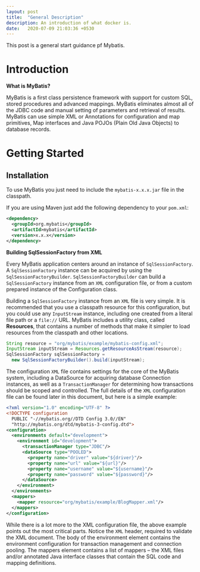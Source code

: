 ```yaml
---
layout: post
title:  "General Description"
description: An introduction of what docker is.
date:   2020-07-09 21:03:36 +0530
---
```

This post is a general start guidance pf Mybatis.

# Introduction

**What is MyBatis?**

MyBatis is a first class persistence framework with support for custom SQL, stored procedures and advanced mappings. MyBatis eliminates almost all of the JDBC code and manual setting of parameters and retrieval of results. MyBatis can use simple XML or Annotations for configuration and map primitives, Map interfaces and Java POJOs (Plain Old Java Objects) to database records.

# Getting Started

## Installation

To use MyBatis you just need to include the `mybatis-x.x.x.jar` file in the classpath.

If you are using Maven just add the following dependency to your `pom.xml`:

```xml
<dependency>
  <groupId>org.mybatis</groupId>
  <artifactId>mybatis</artifactId>
  <version>x.x.x</version>
</dependency>
```

**Building SqlSessionFactory from XML**

Every MyBatis application centers around an instance of `SqlSessionFactory`. A `SqlSessionFactory` instance can be acquired by using the `SqlSessionFactoryBuilder`. `SqlSessionFactoryBuilder` can build a `SqlSessionFactory` instance from an `XML` configuration file, or from a custom prepared instance of the Configuration class.

Building a `SqlSessionFactory` instance from an `XML` file is very simple. It is recommended that you use a classpath resource for this configuration, but you could use any `InputStream` instance, including one created from a literal file path or a `file://` URL. MyBatis includes a utility class, called **Resources**, that contains a number of methods that make it simpler to load resources from the classpath and other locations.

```java
String resource = "org/mybatis/example/mybatis-config.xml";
InputStream inputStream = Resources.getResourceAsStream(resource);
SqlSessionFactory sqlSessionFactory =
  new SqlSessionFactoryBuilder().build(inputStream);
```

The configuration `XML` file contains settings for the core of the MyBatis system, including a DataSource for acquiring database Connection instances, as well as a `TransactionManager` for determining how transactions should be scoped and controlled. The full details of the `XML` configuration file can be found later in this document, but here is a simple example: 

```xml
<?xml version="1.0" encoding="UTF-8" ?>
<!DOCTYPE configuration
  PUBLIC "-//mybatis.org//DTD Config 3.0//EN"
  "http://mybatis.org/dtd/mybatis-3-config.dtd">
<configuration>
  <environments default="development">
    <environment id="development">
      <transactionManager type="JDBC"/>
      <dataSource type="POOLED">
        <property name="driver" value="${driver}"/>
        <property name="url" value="${url}"/>
        <property name="username" value="${username}"/>
        <property name="password" value="${password}"/>
      </dataSource>
    </environment>
  </environments>
  <mappers>
    <mapper resource="org/mybatis/example/BlogMapper.xml"/>
  </mappers>
</configuration>
```

While there is a lot more to the XML configuration file, the above example points out the most critical parts. Notice the `XML` header, required to validate the XML document. The body of the environment element contains the environment configuration for transaction management and connection pooling. The mappers element contains a list of mappers – the XML files and/or annotated Java interface classes that contain the SQL code and mapping definitions. 
